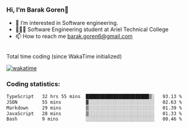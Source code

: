 ###  Hi, I’m Barak Goren👋
- 👀 I’m interested in Software engineering.
- 👨🏼‍🎓 Software Engineering student at Ariel Technical College
- 📫 How to reach me barak.goren6@gmail.com
##
Total time coding (since WakaTime initialized)

[![wakatime](https://wakatime.com/badge/user/5cc5ec80-a806-4ca2-a704-db29274e48cd.svg)](https://wakatime.com/@5cc5ec80-a806-4ca2-a704-db29274e48cd)

   
### Coding statistics:

<!--START_SECTION:waka-->

```txt
TypeScript   32 hrs 55 mins  ███████████████████████▒░   93.13 %
JSON         55 mins         ▓░░░░░░░░░░░░░░░░░░░░░░░░   02.63 %
Markdown     29 mins         ▒░░░░░░░░░░░░░░░░░░░░░░░░   01.39 %
JavaScript   28 mins         ▒░░░░░░░░░░░░░░░░░░░░░░░░   01.33 %
Bash         9 mins          ░░░░░░░░░░░░░░░░░░░░░░░░░   00.46 %
```

<!--END_SECTION:waka-->

<!---
barakgoren/barakgoren is a ✨ special ✨ repository because its `README.md` (this file) appears on your GitHub profile.
You can click the Preview link to take a look at your changes.
--->
